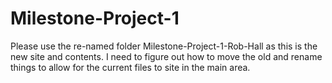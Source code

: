 # Milestone-Project-1

Please use the re-named folder Milestone-Project-1-Rob-Hall as this is the new site and contents.
I need to figure out how to move the old and rename things to allow for the current files to site in the main area.
